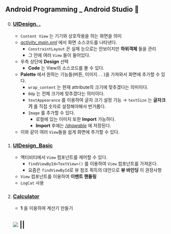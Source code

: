 ## Android Programming _ Android Studio 🏴

0. ### [UIDesign. . ](./)
	- `Content View` 는 기기와 상호작용을 하는 화면을 의미
	- *[activity_main.xml](./)* 에서 화면 소스코드를 나타낸다.
		- `ConstraintLayout` 은 실제 눈으로는 안보이지만 **하위객체** 들을 관리
		- 그 안에 여러 `View` 들이 들어있다.
	- 우측 상단에 **Design** 선택
		- **Code** 는 View의 소스코드를 볼 수 있다.
	- **Palette** 에서 원하는 기능들(버튼, 이미지 . . )을 가져와서 화면에 추가할 수 있다.
		- `wrap_content` 는 현재 attribute의 크기에 맞추겠다는 의미이다.
		- `0dp` 는 전체 크기에 맞추겠다는 의미이다.
		- `textAppearance` 를 이용하여 글자 크기 설정 가능 → `textSize` 는 **글자크기** 를 직접 숫자로 설정해야해서 번거롭다. 
		- `Image` 를 추가할 수 있다.
			- 로컬에 있는 이미지 또한 **Import** 가능하다.
			- **Import** 후에는 *[/drawable](./)* 에 저장된다.
	- 이와 같이 여러 `View`들을 쉽게 화면에 추가할 수 있다.
1. ### [UIDesign_Basic](./UIDesign_Basic)
	- 액티비티에서 `View` 컴포넌트를 제어할 수 있다.
		- `findViewById<TextView>()` 를 이용하여 `View` 컴포넌트를 가져온다.
		- 요즘은 `findViewById`로 뷰 참조 획득의 대안으로 **뷰 바인딩** 이 권장사항
	- `View` 컴포넌트를 이용하여 **이벤트 핸들링**
	- `LogCat` 사용
2. ### [Calculator](./Calculator)
	- **1** 을 이용하여 계산기 만들기

	![](../img/) || ![]()
	---